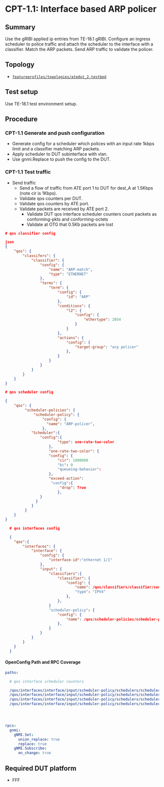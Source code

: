 # CPT-1.1: Interface based ARP policer

## Summary

Use the gRIBI applied ip entries from TE-18.1 gRIBI. 
Configure an ingress scheduler to police traffic and attach the scheduler to the interface with a classifier. Match the ARP packets. 
Send ARP traffic to validate the policer.

## Topology

* [`featureprofiles/topologies/atedut_2.testbed`](https://github.com/openconfig/featureprofiles/blob/main/topologies/atedut_2.testbed)

## Test setup

Use TE-18.1 test environment setup.

## Procedure

### CPT-1.1 Generate and push configuration

* Generate config for a scheduler which polices with an input rate 1kbps limit and a classifier matching ARP packets.
* Apply scheduler to DUT subinterface with vlan.
* Use gnmi.Replace to push the config to the DUT.


### CPT-1.1 Test traffic

* Send traffic
  * Send a flow of traffic from ATE port 1 to DUT for dest_A at 1.5Kbps (note cir is 1Kbps).
  * Validate qos counters per DUT.
  * Validate qos counters by ATE port.
  * Validate packets are received by ATE port 2.
    * Validate DUT qos interface scheduler counters count packets as conforming-pkts and conforming-octets
    * Validate at OTG that 0.5Kb packets are lost

```json
# qos classifier config

json
{
    "qos": {
        "classifers": {
            "classifier": {
                "config": {
                    "name": "ARP-match",
                    "type": "ETHERNET"
                },
                "terms": {
                    "term": {
                        "config": {
                            "id": "ARP"
                        },
                        "conditions": {
                            "l2": {
                                "config": {
                                    "ethertype": 2054
                                }
                            }
                        },
                        "actions": {
                            "config": {
                                "target-group": "arp policer"
                            },
                        }
                    }
                }
            }
        }
    }
}

# qos scheduler config

{
    "qos": {
         "scheduler-policies": {
             "scheduler-policy": {
                 "config": {
                   "name": "ARP-policer",
                 }, 
            "Scheduler":{        
                "config":{
                        "type": one-rate-two-color
                    },       
                    "one-rate-two-color": {
                    "config": {
                        "cir": 1000000
                        "bc": 0
                        "queueing-behavior":
                    },
                    "exceed-action":
                     "config":{
                         "drop": True
                        },
                }
              } 
            }
         }
    }
}

  # qos interfaces config

  {
    "qos":{
        "interfaces": {
            "interface": {
                "config": {
                    "interface-id":"ethernet 1/1"
                },
                "input": {
                    "classifiers":{
                        "classifier": {
                            "config": {
                                "name": /qos/classifiers/classifier/config/name:ARP-match
                                "type": "IPV4"
                            },
                        },
                    }
                    "scheduler-policy": {
                        "config": {
                            "name": /qos/scheduler-policies/scheduler-policy/config/name:ARP-policer
                        },
                    }                   
                }
            }
        }
    }
  }
```


#### OpenConfig Path and RPC Coverage

```yaml
paths:

  # qos interface scheduler counters

  /qos/interfaces/interface/input/scheduler-policy/schedulers/scheduler/state/conforming-pkts:
  /qos/interfaces/interface/input/scheduler-policy/schedulers/scheduler/state/conforming-octets:
  /qos/interfaces/interface/input/scheduler-policy/schedulers/scheduler/state/exceeding-pkts:
  /qos/interfaces/interface/input/scheduler-policy/schedulers/scheduler/state/exceeding-octets:    




rpcs:
  gnmi:
    gNMI.Set:
      union_replace: true
      replace: true
    gNMI.Subscribe:
      on_change: true
```

## Required DUT platform

* FFF
